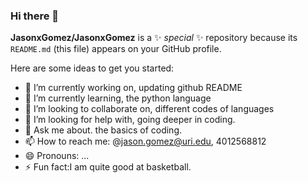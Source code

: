 ### Hi there 👋


**JasonxGomez/JasonxGomez** is a ✨ _special_ ✨ repository because its `README.md` (this file) appears on your GitHub profile.

Here are some ideas to get you started:

- 🔭 I’m currently working on, updating github README
- 🌱 I’m currently learning, the python language
- 👯 I’m looking to collaborate on, different codes of languages
- 🤔 I’m looking for help with, going deeper in coding.
- 💬 Ask me about. the basics of coding.
- 📫 How to reach me: @jason.gomez@uri.edu, 4012568812
- 😄 Pronouns: ...
- ⚡ Fun fact:I am quite good at basketball.

